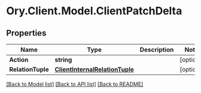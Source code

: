 # Ory.Client.Model.ClientPatchDelta

## Properties

Name | Type | Description | Notes
------------ | ------------- | ------------- | -------------
**Action** | **string** |  | [optional] 
**RelationTuple** | [**ClientInternalRelationTuple**](ClientInternalRelationTuple.md) |  | [optional] 

[[Back to Model list]](../README.md#documentation-for-models) [[Back to API list]](../README.md#documentation-for-api-endpoints) [[Back to README]](../README.md)

